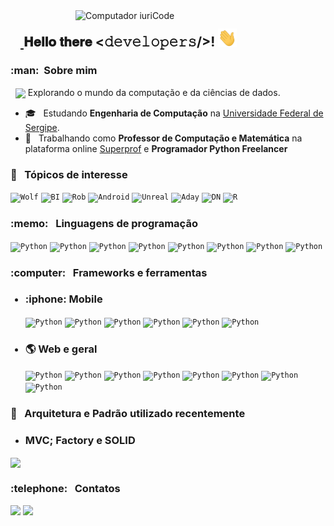 <html>
<img src="https://raw.githubusercontent.com/MicaelliMedeiros/micaellimedeiros/master/image/computer-illustration.png" min-width="400px" max-width="400px" width="400px" align="right" alt="Computador iuriCode">
<p align="left">
<h2><a id="user-content--𝐇𝐞𝐥𝐥𝐨-𝐭𝐡𝐞𝐫𝐞-𝐟𝐞𝐥𝐥𝐨𝐰-𝚍𝚎𝚟𝚎𝚕𝚘𝚙𝚎𝚛𝚜-" class="anchor" aria-hidden="true" href="#-𝐇𝐞𝐥𝐥𝐨-𝐭𝐡𝐞𝐫𝐞-𝐟𝐞𝐥𝐥𝐨𝐰-𝚍𝚎𝚟𝚎𝚕𝚘𝚙𝚎𝚛𝚜-">
<svg class="octicon octicon-link" viewBox="0 0 16 16" version="1.1" width="16" height="16" aria-hidden="true">
</svg>
</a> 
<strong>𝐇𝐞𝐥𝐥𝐨 𝐭𝐡𝐞𝐫𝐞 &lt;𝚍𝚎𝚟𝚎𝚕𝚘𝚙𝚎𝚛𝚜/&gt;! </strong>
<a href="#"><img src="https://github.com/ABSphreak/ABSphreak/raw/master/gifs/Hi.gif" width="30px" style="max-width:100%;"></a></h2>
</p>
<p align="left"> 
  <h3> :man: &nbsp;Sobre mim </h3>

&nbsp;  <a href="#" alt="Dados">
<img src="https://www.globaltec.com.br/wp-content/uploads/2021/01/5ab1a21aaafa93397c0d6eedcb24731e-computer-laptop-icon-by-vexels.png" width="30px" align='center'></a> Explorando o mundo da computação e da ciências de dados.
- 🎓 &nbsp; Estudando **Engenharia de Computação** na <a href="https://www.ufs.br">Universidade Federal de Sergipe</a>.
- 💼 &nbsp; Trabalhando como **Professor de Computação e Matemática** na plataforma online <a href="https://www.superprof.com.br/">Superprof</a> e **Programador Python Freelancer**

</p>
<h3> 🤔 &nbsp; Tópicos de interesse </h3>
 <code><img height="30" src="https://img.shields.io/badge/Wolfram%20Alpha-4A4A55?style=flat&logo=Wolfram&logoColor=FF3E00" alt="Wolf"/></code>
  <code><img height="30" src="https://img.shields.io/badge/Power%20BI-FFA500?style=flat&logo=Power+BI&logoColor=black" style="borderRadius=9000px 30px;" alt="BI"/></code>
  <code><img height="30" src="https://img.shields.io/badge/Robótica-9146FF?style=flat&logo=Instructables&logoColor=white" alt="Rob"/></code>
    <code><img height="30" src="https://img.shields.io/badge/-Mobile%20Dev.-171615?style=flat&logo=Android&color=262673" alt="Android"/></code>
    <code><img height="30" src="https://img.shields.io/badge/Game%20Dev.-black?style=flat&logo=Unreal%20Engine&logoColor=white" alt="Unreal"/></code>
    <code><img height="30" src="https://img.shields.io/badge/-Hackaday-171615?style=flat&logo=Hackaday&color=262673" alt="Aday"/></code>
    <code><img height="30" src="https://img.shields.io/badge/-Design%20Patterns-171615?style=flat&logo=Designer%20News&color=262673" alt="DN"/></code>
     <code><img height="30" src="https://img.shields.io/badge/-R-171615?style=flat&logo=R&logoColor=blue&color=white" alt="R"/></code>
    
<h3> :memo: &nbsp; Linguagens de programação </h3>

   <code><img height="30" src="https://img.shields.io/badge/Python-14354C?style=flat&logo=python&logoColor=white" alt="Python"/></code>
   <code><img height="30" src="https://img.shields.io/badge/JavaScript-F7DF1E?style=flat&logo=javascript&logoColor=black" alt="Python"/></code>
   <code><img height="30" src="https://img.shields.io/badge/Java-ED8B00?style=flat&logo=java&logoColor=white" alt="Python"/></code>
   <code><img height="30" src="https://img.shields.io/badge/HTML5-E34F26?style=flat&logo=html5&logoColor=white" alt="Python"/></code>
   <code><img height="30" src="https://img.shields.io/badge/C%23-239120?style=flat&logo=c-sharp&logoColor=white" alt="Python"/></code>
   <code><img height="30" src="https://img.shields.io/badge/C-00599C?style=flat&logo=c&logoColor=white" alt="Python"/></code>
   <code><img height="30" src="https://img.shields.io/badge/Delphi-CC342D?style=flat&logo=Delphi&logoColor=white" alt="Python"/></code>
   <code><img height="30" src="https://img.shields.io/badge/VBA-239120?style=flat&logo=Microsoft+Excel&logoColor=white" alt="Python"/></code>

<h3> :computer: &nbsp; Frameworks e ferramentas </h3>
<ul> 
  <h3><li>:iphone: Mobile</li></h3>
  <code><img height="30" src="https://img.shields.io/badge/-React%20Native-171615?style=flat&logo=React&color=262673" alt="Python"/></code>
  <code><img height="30" src="https://img.shields.io/badge/-Flutter-171615?style=flat&logo=Flutter&color=262673" alt="Python"/></code>
  <code><img height="30" src="https://img.shields.io/badge/-Expo-171615?style=flat&logo=Expo&color=262673" alt="Python"/></code>
  <code><img height="30" src="https://img.shields.io/badge/-Express-171615?style=flat&logo=Express&color=262673" alt="Python"/></code>
  <code><img height="30" src="https://img.shields.io/badge/-Node.js-171615?style=flat&logo=Node.js&color=262673" alt="Python"/></code>
  <code><img height="30" src="https://img.shields.io/badge/-Android%20Studio-171615?style=flat&logo=Android%20Studio&color=262673" alt="Python"/></code>
</ul>
<ul>
  <h3><li> 🌎 Web e geral </li></h3>
  <code><img height="30" src="https://img.shields.io/badge/-React-CC342D?style=flat&logo=React&color=ff8566" alt="Python"/></code>
  <code><img height="30" src="https://img.shields.io/badge/-Django-171615?style=flat&logo=Django&color=ff8566" alt="Python"/></code>
  <code><img height="30" src="https://img.shields.io/badge/-Bootstrap-171615?style=flat&logo=Bootstrap&color=ff8566&logoColor=white" alt="Python"/></code>
  <code><img height="30" src="https://img.shields.io/badge/-JQuery-171615?style=flat&logo=JQuery&color=ff8566" alt="Python"/></code>
  <code><img height="30" src="https://img.shields.io/badge/-VSCode-171615?style=flat&logo=Visual+Studio+Code&logoColor=blue&color=ff8566" alt="Python"/></code>
  <code><img height="30" src="https://img.shields.io/badge/-Linux-171615?style=flat&logo=Linux&logoColor=black&color=ff8566" alt="Python"/></code>
  <code><img height="30" src="https://img.shields.io/badge/-Vue.js-171615?style=flat&logo=vue-js&color=ff8566" alt="Python"/></code>
  <code><img height="30" src="https://img.shields.io/badge/-Unittest-171615?style=flat&color=ff8566" alt="Python"/></code>
  
</ul>
<h3> 🎨 &nbsp; Arquitetura e Padrão utilizado recentemente </h3>
<ul><li><h3> MVC; Factory e SOLID </h3></li></ul>

<img align='center' src="https://github-readme-stats.vercel.app/api?username=eduardo92005-debug&show_icons=true&title_color=783c00&text_color=af552e&icon_color=783c00&bg_color=blue&cache_seconds=2300">


<p align="left">
  <h3> :telephone: &nbsp; Contatos</h3>
</p>
<p align="left">
  <a address="mailto:eduardo92005@gmail.com" alt="Gmail">
  <img height=30 src="https://img.shields.io/badge/-Gmail-FF0000?style=flat&labelColor=FF0000&logo=gmail&logoColor=white&link=eduardo92005@gmail.com" /></a>

  <a href="https://www.linkedin.com/in/carlos-eduardo-silva-4a5b59204/" alt="Linkedin">
  <img height=30 src="https://img.shields.io/badge/-Linkedin-0e76a8?style=flat&logo=Linkedin&logoColor=white&link=https://www.linkedin.com/in/carlos-eduardo-silva-4a5b59204/" /></a>

</p>
</html>
